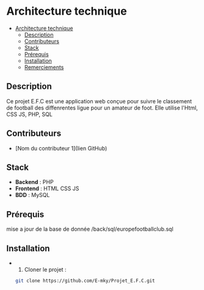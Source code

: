 # Architecture technique

- [Architecture technique](#architecture-technique)
  - [Description](#description)
  - [Contributeurs](#contributeurs)
  - [Stack](#stack)
  - [Prérequis](#prérequis)
  - [Installation](#installation)
  - [Remerciements](#remerciements)

## Description

Ce projet E.F.C est une application web conçue pour suivre le classement de football des diffenrentes ligue pour un amateur de foot. Elle utilise l'Html, CSS JS, PHP, SQL 

## Contributeurs

- [Nom du contributeur 1](lien GitHub) 

## Stack

- **Backend** : PHP
- **Frontend** : HTML CSS JS
- **BDD** : MySQL

## Prérequis

mise a jour de la base de donnée
/back/sql/europefootballclub.sql

## Installation

- 1. Cloner le projet :
  
  ```bash
  git clone https://github.com/E-mky/Projet_E.F.C.git
  ```


